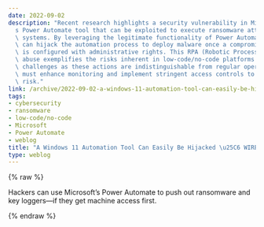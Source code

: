 ```yaml
---
date: 2022-09-02
description: "Recent research highlights a security vulnerability in Microsoft\u2019\
  s Power Automate tool that can be exploited to execute ransomware attacks on connected\
  \ systems. By leveraging the legitimate functionality of Power Automate, attackers\
  \ can hijack the automation process to deploy malware once a compromised user account\
  \ is configured with administrative rights. This RPA (Robotic Process Automation)\
  \ abuse exemplifies the risks inherent in low-code/no-code platforms and poses detection\
  \ challenges as these actions are indistinguishable from regular operations. Organizations\
  \ must enhance monitoring and implement stringent access controls to mitigate this\
  \ risk."
link: /archive/2022-09-02-a-windows-11-automation-tool-can-easily-be-hijacked-wired
tags:
- cybersecurity
- ransomware
- low-code/no-code
- Microsoft
- Power Automate
- weblog
title: "A Windows 11 Automation Tool Can Easily Be Hijacked \u25C6 WIRED"
type: weblog
---
```

{% raw %}

Hackers can use Microsoft’s Power Automate to push out ransomware and key loggers—if they get machine access first.

{% endraw %}

